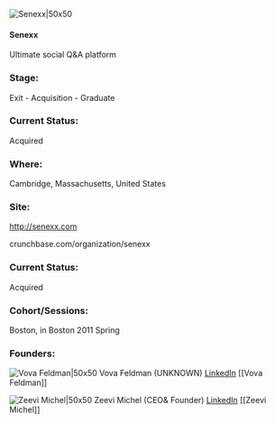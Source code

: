 

![Senexx|50x50](https://apimg.techstars.com/connect/images/image_files/52e4/d903/fc80/9c25/2f00/0002/original/logo_72x72.jpg)

#### Senexx
Ultimate social Q&A platform

### Stage: 
Exit - Acquisition - Graduate 

### Current Status: 
Acquired

### Where:
Cambridge, Massachusetts, United States

### Site:
http://senexx.com



crunchbase.com/organization/senexx

### Current Status: 
Acquired

### Cohort/Sessions: 
Boston, in Boston 2011 Spring

### Founders: 

![Vova Feldman|50x50](https://s3.amazonaws.com/photos.angel.co/users/47125-medium_jpg?1312184601) Vova Feldman (UNKNOWN) [LinkedIn](https://linkedin.com/in/vovafeldman) [[Vova Feldman]]

![Zeevi Michel|50x50](https://s3.amazonaws.com/founders-techstars-images/003E000000FrGbLIAV.jpg) Zeevi Michel (CEO& Founder) [LinkedIn](https://linkedin.com/in/zeevimichel) [[Zeevi Michel]]


